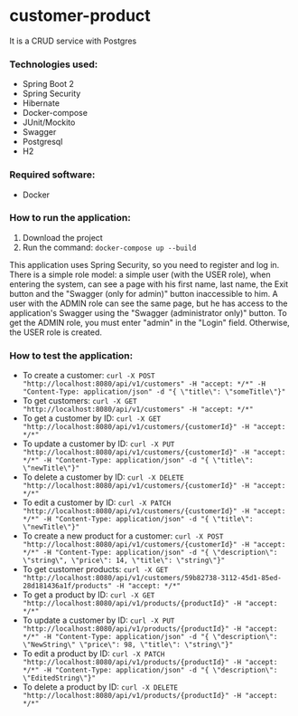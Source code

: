 # customer-product
It is a CRUD service with Postgres

### Technologies used:
* Spring Boot 2
* Spring Security
* Hibernate
* Docker-compose
* JUnit/Mockito
* Swagger
* Postgresql
* H2

### Required software:
* Docker

### How to run the application:
1. Download the project
2. Run the command: ```docker-compose up --build```

This application uses Spring Security, so you need to register and log in.
There is a simple role model: a simple user (with the USER role), when entering the system, can see a page with his first name, last name,
the Exit button and the "Swagger (only for admin)" button inaccessible to him.
A user with the ADMIN role can see the same page, but he has access to the application's Swagger using the "Swagger (administrator only)" button.
To get the ADMIN role, you must enter "admin" in the "Login" field. Otherwise, the USER role is created.

### How to test the application:
- To create a customer:
  ```curl -X POST "http://localhost:8080/api/v1/customers" -H "accept: */*" -H "Content-Type: application/json" -d "{ \"title\": \"someTitle\"}"```
- To get customers:
```curl -X GET "http://localhost:8080/api/v1/customers" -H "accept: */*"``` 
- To get a customer by ID:
```curl -X GET "http://localhost:8080/api/v1/customers/{customerId}" -H "accept: */*"```
- To update a customer by ID:
```curl -X PUT "http://localhost:8080/api/v1/customers/{customerId}" -H "accept: */*" -H "Content-Type: application/json" -d "{ \"title\": \"newTitle\"}"```
- To delete a customer by ID:
```curl -X DELETE "http://localhost:8080/api/v1/customers/{customerId}" -H "accept: */*"```
- To edit a customer by ID:
```curl -X PATCH "http://localhost:8080/api/v1/customers/{customerId}" -H "accept: */*" -H "Content-Type: application/json" -d "{ \"title\": \"newTitle\"}"```
- To create a new product for a customer:
```curl -X POST "http://localhost:8080/api/v1/customers/{customerId}" -H "accept: */*" -H "Content-Type: application/json" -d "{ \"description\": \"string\", \"price\": 14, \"title\": \"string\"}"```
- To get customer products:
```curl -X GET "http://localhost:8080/api/v1/customers/59b82738-3112-45d1-85ed-28d181436a1f/products" -H "accept: */*"```
- To get a product by ID:
```curl -X GET "http://localhost:8080/api/v1/products/{productId}" -H "accept: */*"```
- To update a customer by ID:
```curl -X PUT "http://localhost:8080/api/v1/products/{productId}" -H "accept: */*" -H "Content-Type: application/json" -d "{ \"description\": \"NewString\" \"price\": 98, \"title\": \"string\"}"```
- To edit a product by ID:
```curl -X PATCH "http://localhost:8080/api/v1/products/{productId}" -H "accept: */*" -H "Content-Type: application/json" -d "{ \"description\": \"EditedString\"}"```
- To delete a product by ID:
```curl -X DELETE "http://localhost:8080/api/v1/products/{productId}" -H "accept: */*"```
